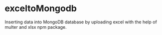 # exceltoMongodb
Inserting data into MongoDB database by uploading excel with the help of multer and xlsx npm package.
